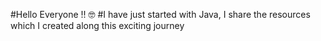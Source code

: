 #Hello Everyone !! 🤓
#I have just started with Java, I share the resources which I created along this exciting journey
